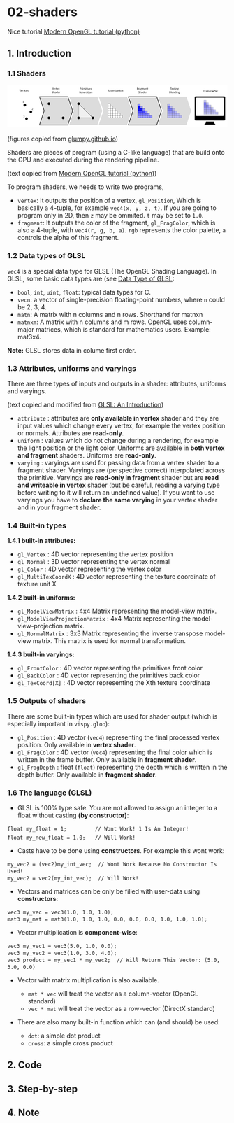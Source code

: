 # 02-shaders

Nice tutorial [Modern OpenGL tutorial (python)](http://www.labri.fr/perso/nrougier/teaching/opengl/)

## 1. Introduction

### 1.1 Shaders

![gl-pipeline.png](figs/gl-pipeline.png)

(figures copied from [glumpy.github.io](https://glumpy.github.io/_images/gl-pipeline.png))

Shaders are pieces of program (using a C-like language) that are build onto the GPU and executed during the rendering pipeline.

(text copied from [Modern OpenGL tutorial (python)](http://www.labri.fr/perso/nrougier/teaching/opengl/))

To program shaders, we needs to write two programs,

 - `vertex`: It outputs the position of a vertex, `gl_Position`, Which is basically a 4-tuple, for example `vec4(x, y, z, t)`. If you are going to program only in 2D, then `z` may be ommited. `t` may be set to `1.0`.
 - `fragment`: It outputs the color of the fragment, `gl_FragColor`, which is also a 4-tuple, with `vec4(r, g, b, a)`. `rgb` represents the color palette, `a` controls the alpha of this fragment.

### 1.2 Data types of GLSL

`vec4` is a special data type for GLSL (The OpenGL Shading Language). In GLSL, some basic data types are (see [Data Type of GLSL](https://www.opengl.org/wiki/Data_Type_(GLSL)):

 - `bool`, `int`, `uint`, `float`: typical data types for C.
 - `vecn`: a vector of single-precision floating-point numbers, where `n` could be 2, 3, 4.
 - `matn`: A matrix with n columns and n rows. Shorthand for matnxn
 - `matnxm`: A matrix with n columns and m rows. OpenGL uses column-major matrices, which is standard for mathematics users. Example: mat3x4.

**Note:** GLSL stores data in colume first order.

### 1.3 Attributes, uniforms and varyings

There are three types of inputs and outputs in a shader: attributes, uniforms and varyings.

(text copied and modified from [GLSL: An Introduction](http://nehe.gamedev.net/article/glsl_an_introduction/25007/))

 - `attribute` : attributes are **only available in vertex** shader and they are input values which change every vertex, for example the vertex position or normals. Attributes are **read-only**.
 - `uniform` : values which do not change during a rendering, for example the light position or the light color. Uniforms are available in **both vertex and fragment** shaders. Uniforms are **read-only**.
 - `varying` : varyings are used for passing data from a vertex shader to a fragment shader. Varyings are (perspective correct) interpolated across the primitive. Varyings are **read-only in fragment** shader but are **read and writeable in vertex** shader (but be careful, reading a varying type before writing to it will return an undefined value). If you want to use varyings you have to **declare the same varying** in your vertex shader and in your fragment shader.

### 1.4 Built-in types

**1.4.1 built-in attributes:**

 - `gl_Vertex` : 4D vector representing the vertex position
 - `gl_Normal` : 3D vector representing the vertex normal
 - `gl_Color` : 4D vector representing the vertex color
 - `gl_MultiTexCoordX` : 4D vector representing the texture coordinate of texture unit X

**1.4.2 built-in uniforms:**

 - `gl_ModelViewMatrix` : 4x4 Matrix representing the model-view matrix.
 - `gl_ModelViewProjectionMatrix` : 4x4 Matrix representing the model-view-projection matrix.
 - `gl_NormalMatrix` : 3x3 Matrix representing the inverse transpose model-view matrix. This matrix is used for normal transformation.

**1.4.3 built-in varyings:**

 - `gl_FrontColor` : 4D vector representing the primitives front color
 - `gl_BackColor` : 4D vector representing the primitives back color
 - `gl_TexCoord[X]` : 4D vector representing the Xth texture coordinate

### 1.5 Outputs of shaders

There are some built-in types which are used for shader output (which is especially important in `vispy.gloo`):

 - `gl_Position` : 4D vector (`vec4`) representing the final processed vertex position. Only available in **vertex shader**.
 - `gl_FragColor` : 4D vector (`vec4`) representing the final color which is written in the frame buffer. Only available in **fragment shader**.
 - `gl_FragDepth` : float (`float`) representing the depth which is written in the depth buffer. Only available in **fragment shader**.

### 1.6 The language (GLSL)

 - GLSL is 100% type safe. You are not allowed to assign an integer to a float without casting **(by constructor)**:
```
float my_float = 1;         // Wont Work! 1 Is An Integer!
float my_new_float = 1.0;   // Will Work!
```

 - Casts have to be done using **constructors**. For example this wont work:
```
my_vec2 = (vec2)my_int_vec;  // Wont Work Because No Constructor Is Used!
my_vec2 = vec2(my_int_vec);  // Will Work!
```

 - Vectors and matrices can be only be filled with user-data using **constructors**:
```
vec3 my_vec = vec3(1.0, 1.0, 1.0);
mat3 my_mat = mat3(1.0, 1.0, 1.0, 0.0, 0.0, 0.0, 1.0, 1.0, 1.0);
```

 - Vector multiplication is **component-wise**:
```
vec3 my_vec1 = vec3(5.0, 1.0, 0.0);
vec3 my_vec2 = vec3(1.0, 3.0, 4.0);
vec3 product = my_vec1 * my_vec2;  // Will Return This Vector: (5.0, 3.0, 0.0)
```

 - Vector with matrix multiplication is also available.
   - `mat * vec` will treat the vector as a column-vector (OpenGL standard)
   - `vec * mat` will treat the vector as a row-vector (DirectX standard)

 - There are also many built-in function which can (and should) be used:
   - `dot`: a simple dot product
   - `cross`: a simple cross product

## 2. Code

## 3. Step-by-step

## 4. Note
